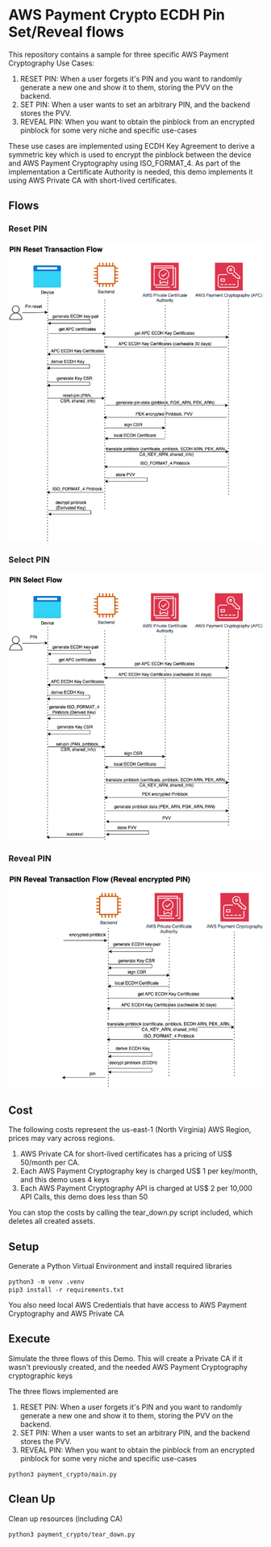 # AWS Payment Crypto ECDH Pin Set/Reveal flows

This repository contains a sample for three specific AWS Payment Cryptography Use Cases:
1. RESET PIN: When a user forgets it's PIN and you want to randomly generate a new one and show it to them, storing the PVV on the backend. 
2. SET PIN: When a user wants to set an arbitrary PIN, and the backend stores the PVV.
3. REVEAL PIN: When you want to obtain the pinblock from an encrypted pinblock for some very niche and specific use-cases

These use cases are implemented using ECDH Key Agreement to derive a symmetric key which is used to encrypt the pinblock between the device and AWS Payment Cryptography using ISO_FORMAT_4. As part of the implementation a Certificate Authority is needed, this demo implements it using AWS Private CA with short-lived certificates. 

## Flows
### Reset PIN
![PIN Reset](images/PIN-Reset.png?raw=true "PIN Reset")

### Select PIN
![PIN Select](images/PIN-Select.png?raw=true "PIN Select")

### Reveal PIN
![PIN Reveal](images/PIN-Reveal.png?raw=true "PIN Reveal")

## Cost
The following costs represent the us-east-1 (North Virginia) AWS Region, prices may vary across regions.

1. AWS Private CA for short-lived certificates has a pricing of US$ 50/month per CA.
2. Each AWS Payment Cryptography key is charged US$ 1 per key/month, and this demo uses 4 keys
3. Each AWS Payment Cryptography API is charged at US$ 2 per 10,000 API Calls, this demo does less than 50

You can stop the costs by calling the tear_down.py script included, which deletes all created assets.

## Setup

Generate a Python Virtual Environment and install required libraries
```
python3 -m venv .venv
pip3 install -r requirements.txt
```
You also need local AWS Credentials that have access to AWS Payment Cryptography and AWS Private CA

## Execute
Simulate the three flows of this Demo. This will create a Private CA if it wasn't previously created, and the needed AWS Payment Cryptography cryptographic keys

The three flows implemented are
1. RESET PIN: When a user forgets it's PIN and you want to randomly generate a new one and show it to them, storing the PVV on the backend.
2. SET PIN: When a user wants to set an arbitrary PIN, and the backend stores the PVV.
3. REVEAL PIN: When you want to obtain the pinblock from an encrypted pinblock for some very niche and specific use-cases
```
python3 payment_crypto/main.py
```

## Clean Up
Clean up resources (including CA)
```
python3 payment_crypto/tear_down.py
```

